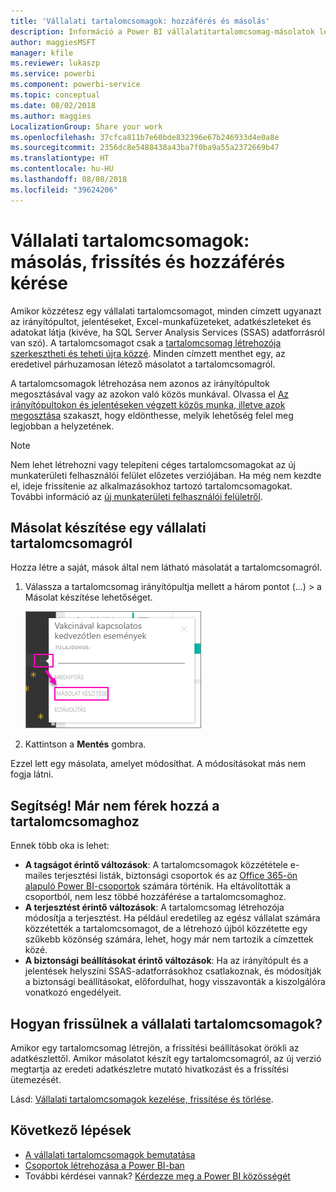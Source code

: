 ```yaml
---
title: 'Vállalati tartalomcsomagok: hozzáférés és másolás'
description: Információ a Power BI vállalatitartalomcsomag-másolatok létrehozásáról és az azokhoz való hozzáférési problémák hibaelhárításáról
author: maggiesMSFT
manager: kfile
ms.reviewer: lukaszp
ms.service: powerbi
ms.component: powerbi-service
ms.topic: conceptual
ms.date: 08/02/2018
ms.author: maggies
LocalizationGroup: Share your work
ms.openlocfilehash: 37cfca811b7e60bde832396e67b246933d4e0a8e
ms.sourcegitcommit: 2356dc8e5488438a43ba7f0ba9a55a2372669b47
ms.translationtype: HT
ms.contentlocale: hu-HU
ms.lasthandoff: 08/08/2018
ms.locfileid: "39624206"
---
```

# <a name="organizational-content-packs-copy-refresh-and-get-access"></a>Vállalati tartalomcsomagok: másolás, frissítés és hozzáférés kérése

Amikor közzétesz egy vállalati tartalomcsomagot, minden címzett ugyanazt az irányítópultot, jelentéseket, Excel-munkafüzeteket, adatkészleteket és adatokat látja (kivéve, ha SQL Server Analysis Services (SSAS) adatforrásról van szó).  A tartalomcsomagot csak a [tartalomcsomag létrehozója szerkesztheti és teheti újra közzé](service-organizational-content-pack-manage-update-delete.md).  Minden címzett menthet egy, az eredetivel párhuzamosan létező másolatot a tartalomcsomagról.

A tartalomcsomagok létrehozása nem azonos az irányítópultok megosztásával vagy az azokon való közös munkával. Olvassa el [Az irányítópultokon és jelentéseken végzett közös munka, illetve azok megosztása](service-how-to-collaborate-distribute-dashboards-reports.md) szakaszt, hogy eldönthesse, melyik lehetőség felel meg legjobban a helyzetének.

> [!NOTE]
> Nem lehet létrehozni vagy telepíteni céges tartalomcsomagokat az új munkaterületi felhasználói felület előzetes verziójában. Ha még nem kezdte el, ideje frissítenie az alkalmazásokhoz tartozó tartalomcsomagokat. További információ az [új munkaterületi felhasználói felületről](service-create-the-new-workspaces.md).
> 

## <a name="create-a-copy-of-an-organizational-content-pack"></a>Másolat készítése egy vállalati tartalomcsomagról
Hozza létre a saját, mások által nem látható másolatát a tartalomcsomagról.

1. Válassza a tartalomcsomag irányítópultja mellett a három pontot (...) > a Másolat készítése lehetőséget.
   
    ![](media/service-organizational-content-pack-copy-refresh-access/power-bi-create-copy-organizational-content-pack.png)
2. Kattintson a **Mentés** gombra.  

Ezzel lett egy másolata, amelyet módosíthat. A módosításokat más nem fogja látni.

## <a name="help--i-can-no-longer-access-the-content-pack"></a>Segítség!  Már nem férek hozzá a tartalomcsomaghoz
Ennek több oka is lehet:

* **A tagságot érintő változások**:  A tartalomcsomagok közzététele e-mailes terjesztési listák, biztonsági csoportok és az [Office 365-ön alapuló Power BI-csoportok](https://support.office.com/article/Create-a-group-in-Office-365-7124dc4c-1de9-40d4-b096-e8add19209e9) számára történik.  Ha eltávolították a csoportból, nem lesz többé hozzáférése a tartalomcsomaghoz.
* **A terjesztést érintő változások**: A tartalomcsomag létrehozója módosítja a terjesztést. Ha például eredetileg az egész vállalat számára közzétették a tartalomcsomagot, de a létrehozó újból közzétette egy szűkebb közönség számára, lehet, hogy már nem tartozik a címzettek közé.
* **A biztonsági beállításokat érintő változások**: Ha az irányítópult és a jelentések helyszíni SSAS-adatforrásokhoz csatlakoznak, és módosítják a biztonsági beállításokat, előfordulhat, hogy visszavonták a kiszolgálóra vonatkozó engedélyeit.

## <a name="how-are-organizational-content-packs-refreshed"></a>Hogyan frissülnek a vállalati tartalomcsomagok?
Amikor egy tartalomcsomag létrejön, a frissítési beállításokat örökli az adatkészlettől.  Amikor másolatot készít egy tartalomcsomagról, az új verzió megtartja az eredeti adatkészletre mutató hivatkozást és a frissítési ütemezését. 

Lásd: [Vállalati tartalomcsomagok kezelése, frissítése és törlése](service-organizational-content-pack-manage-update-delete.md).

## <a name="next-steps"></a>Következő lépések
* [A vállalati tartalomcsomagok bemutatása](service-organizational-content-pack-introduction.md)
* [Csoportok létrehozása a Power BI-ban](service-create-distribute-apps.md)
* További kérdései vannak? [Kérdezze meg a Power BI közösségét](http://community.powerbi.com/)

